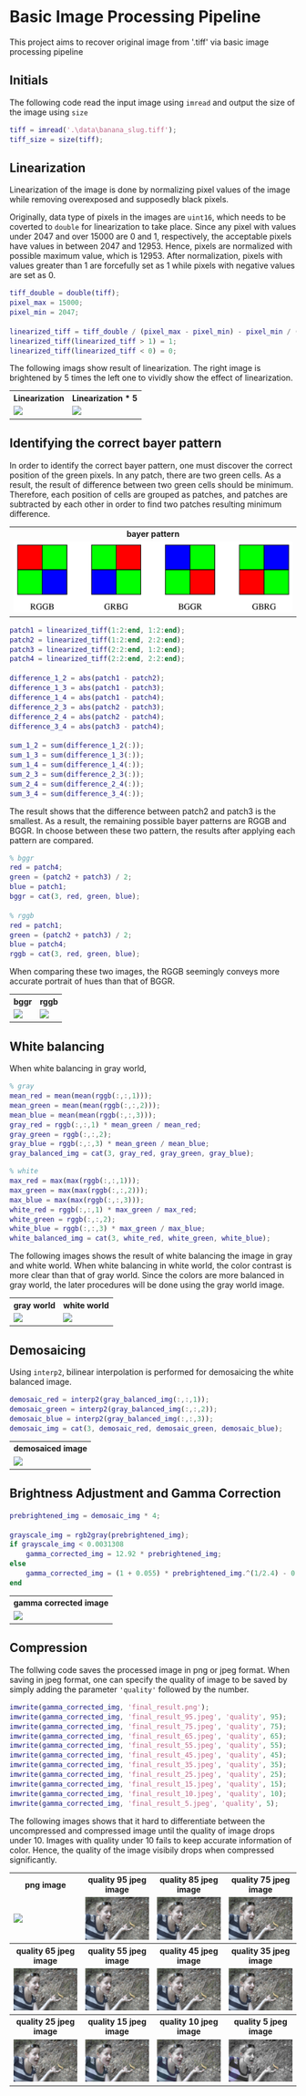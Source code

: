 # Basic Image Processing Pipeline

This project aims to recover original image from '.tiff' via basic image processing pipeline

## Initials

The following code read the input image using <code>imread</code> and output the size of the image using <code>size</code>

```matlab
tiff = imread('.\data\banana_slug.tiff');
tiff_size = size(tiff);
```

## Linearization 

Linearization of the image is done by normalizing pixel values of the image while removing overexposed and supposedly black pixels.

Originally, data type of pixels in the images are <code>uint16</code>, which needs to be coverted to <code>double</code> for linearization to take place. Since any pixel with values under 2047 and over 15000 are 0 and 1, respectively, the acceptable pixels have values in between 2047 and 12953. Hence, pixels are normalized with possible maximum value, which is 12953. After normalization, pixels with values greater than 1 are forcefully set as 1 while pixels with negative values are set as 0.

```matlab
tiff_double = double(tiff);
pixel_max = 15000;
pixel_min = 2047;

linearized_tiff = tiff_double / (pixel_max - pixel_min) - pixel_min / (pixel_max - pixel_min);
linearized_tiff(linearized_tiff > 1) = 1;
linearized_tiff(linearized_tiff < 0) = 0;
```

The following imags show result of linearization. The right image is brightened by 5 times the left one to vividly show the effect of linearization.

<table>
    <tr>
        <th>Linearization</th>
        <th>Linearization * 5</th>
    </tr>
    <tr>
        <td><img src='./img/linearized.png'></td>
        <td><img src='./img/linearized_5.png'></td>
    </tr>
</table>

## Identifying the correct bayer pattern

In order to identify the correct bayer pattern, one must discover the correct position of the green pixels. In any patch, there are two green cells. As a result, the result of difference between two green cells should be minimum. Therefore, each position of cells are grouped as patches, and patches are subtracted by each other in order to find two patches resulting minimum difference.

<table>
    <tr>
        <th>bayer pattern</th>
    </tr>
    <tr>
        <td><img src='./img/bayer_pattern.png'></td>
    </tr>
</table>

```matlab
patch1 = linearized_tiff(1:2:end, 1:2:end);
patch2 = linearized_tiff(1:2:end, 2:2:end);
patch3 = linearized_tiff(2:2:end, 1:2:end);
patch4 = linearized_tiff(2:2:end, 2:2:end);

difference_1_2 = abs(patch1 - patch2);
difference_1_3 = abs(patch1 - patch3);
difference_1_4 = abs(patch1 - patch4);
difference_2_3 = abs(patch2 - patch3);
difference_2_4 = abs(patch2 - patch4);
difference_3_4 = abs(patch3 - patch4);

sum_1_2 = sum(difference_1_2(:));
sum_1_3 = sum(difference_1_3(:));
sum_1_4 = sum(difference_1_4(:));
sum_2_3 = sum(difference_2_3(:));
sum_2_4 = sum(difference_2_4(:));
sum_3_4 = sum(difference_3_4(:));
```

The result shows that the difference between patch2 and patch3 is the smallest. As a result, the remaining possible bayer patterns are RGGB and BGGR. In choose between these two pattern, the results after applying each pattern are compared. 

```matlab
% bggr
red = patch4;
green = (patch2 + patch3) / 2;
blue = patch1;
bggr = cat(3, red, green, blue);

% rggb
red = patch1;
green = (patch2 + patch3) / 2;
blue = patch4;
rggb = cat(3, red, green, blue);
```

When comparing these two images, the RGGB seemingly conveys more accurate portrait of hues than that of BGGR. 

<table>
    <tr>
        <th>bggr</th>
        <th>rggb</th>
    </tr>
    <tr>
        <td><img src='./img/bggr.png'></td>
        <td><img src='./img/rggb.png'></td>
    </tr>
</table>

## White balancing

When white balancing in gray world, 

```matlab
% gray
mean_red = mean(mean(rggb(:,:,1)));
mean_green = mean(mean(rggb(:,:,2)));
mean_blue = mean(mean(rggb(:,:,3)));
gray_red = rggb(:,:,1) * mean_green / mean_red;
gray_green = rggb(:,:,2);
gray_blue = rggb(:,:,3) * mean_green / mean_blue;
gray_balanced_img = cat(3, gray_red, gray_green, gray_blue);
```


```matlab
% white
max_red = max(max(rggb(:,:,1)));
max_green = max(max(rggb(:,:,2)));
max_blue = max(max(rggb(:,:,3)));
white_red = rggb(:,:,1) * max_green / max_red;
white_green = rggb(:,:,2);
white_blue = rggb(:,:,3) * max_green / max_blue;
white_balanced_img = cat(3, white_red, white_green, white_blue);
```

The following images shows the result of white balancing the image in gray and white world. When white balancing in white world, the color contrast is more clear than that of gray world. Since the colors are more balanced in gray world, the later procedures will be done using the gray world image. 

<table>
    <tr>
        <th>gray world</th>
        <th>white world</th>
    </tr>
    <tr>
        <td><img src='./img/gray_balanced.png'></td>
        <td><img src='./img/white_balanced.png'></td>
    </tr>
</table>

## Demosaicing

Using <code>interp2</code>, bilinear interpolation is performed for demosaicing the white balanced image. 

```matlab
demosaic_red = interp2(gray_balanced_img(:,:,1));
demosaic_green = interp2(gray_balanced_img(:,:,2));
demosaic_blue = interp2(gray_balanced_img(:,:,3));
demosaic_img = cat(3, demosaic_red, demosaic_green, demosaic_blue);
```

<table>
    <tr>
        <th>demosaiced image</th>
    </tr>
    <tr>
        <td><img src='./img/demosaic.png'></td>
    </tr>
</table>

## Brightness Adjustment and Gamma Correction

```matlab
prebrightened_img = demosaic_img * 4;

grayscale_img = rgb2gray(prebrightened_img);
if grayscale_img < 0.0031308
    gamma_corrected_img = 12.92 * prebrightened_img;
else 
    gamma_corrected_img = (1 + 0.055) * prebrightened_img.^(1/2.4) - 0.055;
end
```

<table>
    <tr>
        <th>gamma corrected image</th>
    </tr>
    <tr>
        <td><img src='./img/gamma_corrected.png'></td>
    </tr>
</table>

## Compression

The follwing code saves the processed image in png or jpeg format. When saving in jpeg format, one can specify the quality of image to be saved by simply adding the parameter <code>'quality'</code> followed by the number.

```matlab
imwrite(gamma_corrected_img, 'final_result.png');
imwrite(gamma_corrected_img, 'final_result_95.jpeg', 'quality', 95);
imwrite(gamma_corrected_img, 'final_result_75.jpeg', 'quality', 75);
imwrite(gamma_corrected_img, 'final_result_65.jpeg', 'quality', 65);
imwrite(gamma_corrected_img, 'final_result_55.jpeg', 'quality', 55);
imwrite(gamma_corrected_img, 'final_result_45.jpeg', 'quality', 45);
imwrite(gamma_corrected_img, 'final_result_35.jpeg', 'quality', 35);
imwrite(gamma_corrected_img, 'final_result_25.jpeg', 'quality', 25);
imwrite(gamma_corrected_img, 'final_result_15.jpeg', 'quality', 15);
imwrite(gamma_corrected_img, 'final_result_10.jpeg', 'quality', 10);
imwrite(gamma_corrected_img, 'final_result_5.jpeg', 'quality', 5);
```

The following images shows that it hard to differentiate between the uncompressed and compressed image until the quality of image drops under 10. Images with quality under 10 fails to keep accurate information of color. Hence, the quality of the image visibily drops when compressed significantly.

<table>
    <tr>
        <th>png image</th>
        <th>quality 95 jpeg image</th>
        <th>quality 85 jpeg image</th>
        <th>quality 75 jpeg image</th>
    </tr>
    <tr>
        <td><img src='./img/final_result.png'></td>
        <td><img src='./img/final_result_95.jpeg'></td>
        <td><img src='./img/final_result_85.jpeg'></td>
        <td><img src='./img/final_result_75.jpeg'></td>
    </tr>
    <tr>
        <th>quality 65 jpeg image</th>
        <th>quality 55 jpeg image</th>
        <th>quality 45 jpeg image</th>
        <th>quality 35 jpeg image</th>
    </tr>
    <tr>
        <td><img src='./img/final_result_85.jpeg'></td>
        <td><img src='./img/final_result_75.jpeg'></td>
        <td><img src='./img/final_result_45.jpeg'></td>
        <td><img src='./img/final_result_35.jpeg'></td>
    </tr>
    <tr>
        <th>quality 25 jpeg image</th>
        <th>quality 15 jpeg image</th>
        <th>quality 10 jpeg image</th>
        <th>quality 5 jpeg image</th>
    </tr>
    <tr>
        <td><img src='./img/final_result_25.jpeg'></td>
        <td><img src='./img/final_result_15.jpeg'></td>
        <td><img src='./img/final_result_10.jpeg'></td>
        <td><img src='./img/final_result_5.jpeg'></td>
    </tr>
</table>
